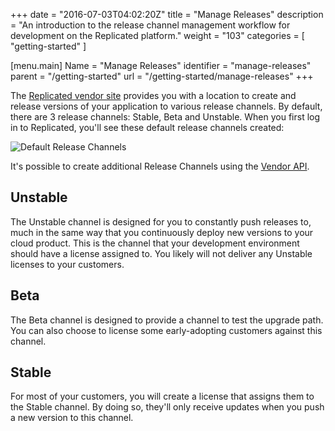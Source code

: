 +++
date = "2016-07-03T04:02:20Z"
title = "Manage Releases"
description = "An introduction to the release channel management workflow for development on the Replicated platform."
weight = "103"
categories = [ "getting-started" ]

[menu.main]
Name       = "Manage Releases"
identifier = "manage-releases"
parent     = "/getting-started"
url        = "/getting-started/manage-releases"
+++

The [Replicated vendor site](https://vendor.replicated.com) provides you with a location to create and release versions of your application to various release channels. By default, there are 3 release channels: Stable, Beta and Unstable. When you first log in to Replicated, you'll see these default release channels created:

![Default Release Channels](/static/empty-release-channels.png)

It's possible to create additional Release Channels using the [Vendor API](/reference/vendor-api/).

## Unstable
The Unstable channel is designed for you to constantly push releases to, much in the same way that you continuously deploy new versions to your cloud product. This is the channel that your development environment should have a license assigned to. You likely will not deliver any Unstable licenses to your customers.

## Beta
The Beta channel is designed to provide a channel to test the upgrade path. You can also choose to license some early-adopting customers against this channel.

## Stable
For most of your customers, you will create a license that assigns them to the Stable channel. By doing so, they'll only receive updates when you push a new version to this channel.
